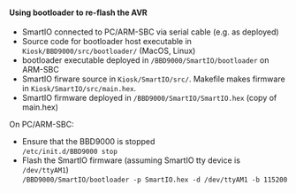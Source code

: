 #### Using bootloader to re-flash the AVR
* SmartIO connected to PC/ARM-SBC via serial cable (e.g. as deployed)
* Source code for bootloader host executable in `Kiosk/BBD9000/src/bootloader/` (MacOS, Linux)
* bootloader executable deployed in `/BBD9000/SmartIO/bootloader` on ARM-SBC
* SmartIO firware source in `Kiosk/SmartIO/src/`. Makefile makes firmware in `Kiosk/SmartIO/src/main.hex`.
* SmartIO firmware deployed in `/BBD9000/SmartIO/SmartIO.hex` (copy of main.hex)


On PC/ARM-SBC:
* Ensure that the BBD9000 is stopped  
    `/etc/init.d/BBD9000 stop`
* Flash the SmartIO firmware (assuming SmartIO tty device is `/dev/ttyAM1`)  
    `/BBD9000/SmartIO/bootloader -p SmartIO.hex -d /dev/ttyAM1 -b 115200`
